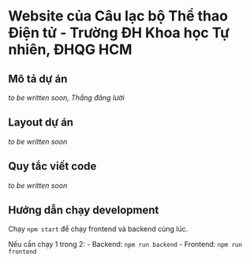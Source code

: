 # Website của Câu lạc bộ Thể thao Điện tử - Trường ĐH Khoa học Tự nhiên, ĐHQG HCM

## Mô tả dự án

*to be written soon, Thắng đăng lười*

## Layout dự án

*to be written soon*

## Quy tắc viết code

*to be written soon*

## Hướng dẫn chạy development

Chạy `npm start` để chạy frontend và backend cùng lúc.

Nếu cần chạy 1 trong 2:
    - Backend: `npm run backend`
    - Frontend: `npm run frontend`
